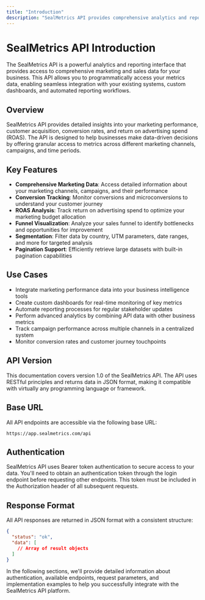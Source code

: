 ```yaml
---
title: "Introduction"
description: "SealMetrics API provides comprehensive analytics and reporting access"
---
```


# SealMetrics API Introduction

The SealMetrics API is a powerful analytics and reporting interface that provides access to comprehensive marketing and sales data for your business. This API allows you to programmatically access your metrics data, enabling seamless integration with your existing systems, custom dashboards, and automated reporting workflows.

## Overview

SealMetrics API provides detailed insights into your marketing performance, customer acquisition, conversion rates, and return on advertising spend (ROAS). The API is designed to help businesses make data-driven decisions by offering granular access to metrics across different marketing channels, campaigns, and time periods.

## Key Features

- **Comprehensive Marketing Data**: Access detailed information about your marketing channels, campaigns, and their performance
- **Conversion Tracking**: Monitor conversions and microconversions to understand your customer journey
- **ROAS Analysis**: Track return on advertising spend to optimize your marketing budget allocation
- **Funnel Visualization**: Analyze your sales funnel to identify bottlenecks and opportunities for improvement
- **Segmentation**: Filter data by country, UTM parameters, date ranges, and more for targeted analysis
- **Pagination Support**: Efficiently retrieve large datasets with built-in pagination capabilities

## Use Cases

- Integrate marketing performance data into your business intelligence tools
- Create custom dashboards for real-time monitoring of key metrics
- Automate reporting processes for regular stakeholder updates
- Perform advanced analytics by combining API data with other business metrics
- Track campaign performance across multiple channels in a centralized system
- Monitor conversion rates and customer journey touchpoints

## API Version

This documentation covers version 1.0 of the SealMetrics API. The API uses RESTful principles and returns data in JSON format, making it compatible with virtually any programming language or framework.

## Base URL

All API endpoints are accessible via the following base URL:

```
https://app.sealmetrics.com/api
```

## Authentication

SealMetrics API uses Bearer token authentication to secure access to your data. You'll need to obtain an authentication token through the login endpoint before requesting other endpoints. This token must be included in the Authorization header of all subsequent requests.

## Response Format

All API responses are returned in JSON format with a consistent structure:

```json
{
  "status": "ok",
  "data": [
    // Array of result objects
  ]
}
```

In the following sections, we'll provide detailed information about authentication, available endpoints, request parameters, and implementation examples to help you successfully integrate with the SealMetrics API platform.
